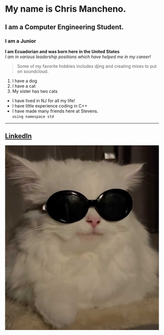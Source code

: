 # My name is Chris Mancheno. 
## I am a Computer Engineering Student. 
### I am a Junior
**I am Ecuadorian and was born here in the United States** <br>
_I am in various leadership positions which have helped me in my career!_
> Some of my favorite hobbies includes djing and creating mixes to put on soundcloud.
1. I have a dog
2. I have a cat
3. My sister has two cats
- I have lived in NJ for all my life!
- I have little experience coding in C++
- I have made many friends here at Stevens. <br>
  `using namespace std`
---
[LinkedIn](https://www.linkedin.com/in/chrismancheno/)
---
![Kool Kat](/assets/Sunglass_Cat.jpg "Sunglass_Cat")
